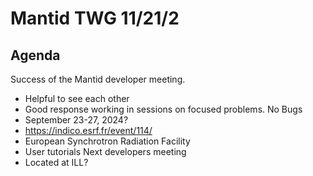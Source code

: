 # Mantid TWG 11/21/2

## Agenda
Success of the Mantid developer meeting.
- Helpful to see each other
- Good response working in sessions on focused problems.
No Bugs
- September 23-27, 2024?
- https://indico.esrf.fr/event/114/
- European Synchrotron Radiation Facility
- User tutorials 
Next developers meeting
- Located at ILL?
